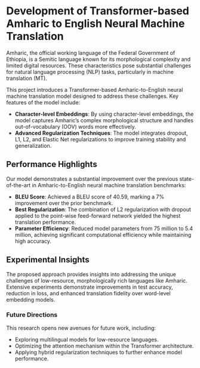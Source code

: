 # Development of Transformer-based Amharic to English Neural Machine Translation

Amharic, the official working language of the Federal Government of Ethiopia, is a Semitic language known for its morphological complexity and limited digital resources. These characteristics pose substantial challenges for natural language processing (NLP) tasks, particularly in machine translation (MT).

This project introduces a Transformer-based Amharic-to-English neural machine translation model designed to address these challenges. Key features of the model include:

- **Character-level Embeddings**: By using character-level embeddings, the model captures Amharic’s complex morphological structure and handles out-of-vocabulary (OOV) words more effectively.
- **Advanced Regularization Techniques**: The model integrates dropout, L1, L2, and Elastic Net regularizations to improve training stability and generalization.

## Performance Highlights

Our model demonstrates a substantial improvement over the previous state-of-the-art in Amharic-to-English neural machine translation benchmarks:

- **BLEU Score**: Achieved a BLEU score of 40.59, marking a 7% improvement over the prior benchmark.
- **Best Regularization**: The combination of L2 regularization with dropout applied to the point-wise feed-forward network yielded the highest translation performance.
- **Parameter Efficiency**: Reduced model parameters from 75 million to 5.4 million, achieving significant computational efficiency while maintaining high accuracy.

## Experimental Insights

The proposed approach provides insights into addressing the unique challenges of low-resource, morphologically rich languages like Amharic. Extensive experiments demonstrate improvements in test accuracy, reduction in loss, and enhanced translation fidelity over word-level embedding models.

### Future Directions

This research opens new avenues for future work, including:

- Exploring multilingual models for low-resource languages.
- Optimizing the attention mechanism within the Transformer architecture.
- Applying hybrid regularization techniques to further enhance model performance.